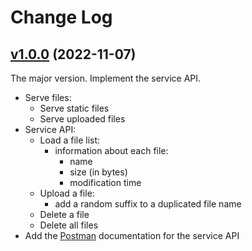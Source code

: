 # Change Log

## [v1.0.0](https://github.com/thewizardplusplus/go-upload-progress-backend/tree/v1.0.0) (2022-11-07)

The major version. Implement the service API.

- Serve files:
  - Serve static files
  - Serve uploaded files
- Service API:
  - Load a file list:
    - information about each file:
      - name
      - size (in bytes)
      - modification time
  - Upload a file:
    - add a random suffix to a duplicated file name
  - Delete a file
  - Delete all files
- Add the [Postman](https://www.postman.com/) documentation for the service API
